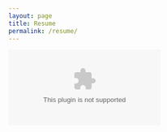 ```yaml
---
layout: page
title: Resume
permalink: /resume/
---
```


![Trevor Kems Resume](/docs/Trevor-Kems-Resume.docx)
